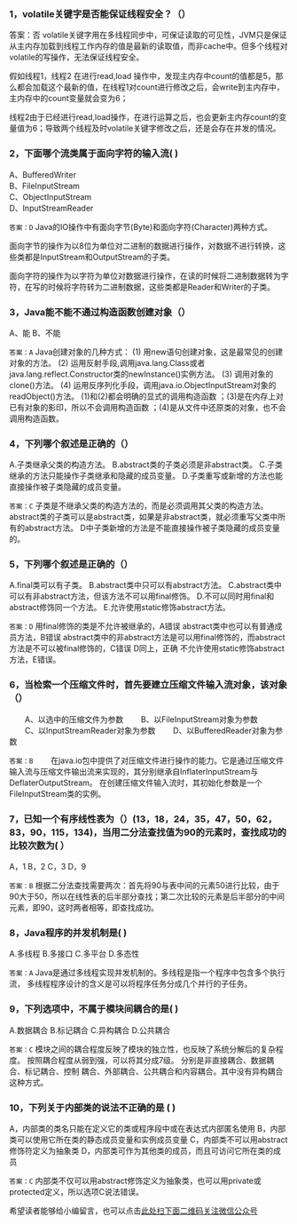 ### 1，volatile关键字是否能保证线程安全？（）

答案：否
volatile关键字用在多线程同步中，可保证读取的可见性，JVM只是保证从主内存加载到线程工作内存的值是最新的读取值，而非cache中。但多个线程对volatile的写操作，无法保证线程安全。

假如线程1，线程2 在进行read,load 操作中，发现主内存中count的值都是5，那么都会加载这个最新的值，在线程1对count进行修改之后，会write到主内存中，主内存中的count变量就会变为6；

线程2由于已经进行read,load操作，在进行运算之后，也会更新主内存count的变量值为6；导致两个线程及时volatile关键字修改之后，还是会存在并发的情况。

### 2，下面哪个流类属于面向字符的输入流(  )
A、BufferedWriter           
B、FileInputStream          
C、ObjectInputStream          
D、InputStreamReader

`答案：D`
Java的IO操作中有面向字节(Byte)和面向字符(Character)两种方式。

面向字节的操作为以8位为单位对二进制的数据进行操作，对数据不进行转换，这些类都是InputStream和OutputStream的子类。

 面向字符的操作为以字符为单位对数据进行操作，在读的时候将二进制数据转为字符，在写的时候将字符转为二进制数据，这些类都是Reader和Writer的子类。

### 3，Java能不能不通过构造函数创建对象（）
A、能     B、不能

`答案：A`
        Java创建对象的几种方式：
        (1) 用new语句创建对象，这是最常见的创建对象的方法。
        (2) 运用反射手段,调用java.lang.Class或者java.lang.reflect.Constructor类的newInstance()实例方法。
        (3) 调用对象的clone()方法。
        (4) 运用反序列化手段，调用java.io.ObjectInputStream对象的 readObject()方法。
        (1)和(2)都会明确的显式的调用构造函数 ；(3)是在内存上对已有对象的影印，所以不会调用构造函数 ；(4)是从文件中还原类的对象，也不会调用构造函数。

### 4，下列哪个叙述是正确的（）
A.子类继承父类的构造方法。 
B.abstract类的子类必须是非abstract类。 
C.子类继承的方法只能操作子类继承和隐藏的成员变量。 
D.子类重写或新增的方法也能直接操作被子类隐藏的成员变量。

`答案：C`
        子类是不继承父类的构造方法的，而是必须调用其父类的构造方法。 
abstract类的子类可以是abstract类，如果是非abstract类，就必须重写父类中所有的abstract方法。 
D中子类新增的方法是不能直接操作被子类隐藏的成员变量的。

### 5，下列哪个叙述是正确的（）
A.final类可以有子类。 
B.abstract类中只可以有abstract方法。 
C.abstract类中可以有非abstract方法，但该方法不可以用final修饰。 
D.不可以同时用final和abstract修饰同一个方法。 
E.允许使用static修饰abstract方法。

`答案：D`
        用final修饰的类是不允许被继承的，A错误 
        abstract类中也可以有普通成员方法，B错误 
        abstract类中的非abstract方法是可以用final修饰的，而abstract方法是不可以被final修饰的，C错误 
        D同上，正确
        不允许使用static修饰abstract方法，E错误。

### 6，当检索一个压缩文件时，首先要建立压缩文件输入流对象，该对象（）
　　A、以选中的压缩文件为参数
　　B、以FileInputStream对象为参数
　　C、以InputStreamReader对象为参数
　　D、以BufferedReader对象为参数

`答案：B`
　　在java.io包中提供了对压缩文件进行操作的能力。它是通过压缩文件输入流与压缩文件输出流来实现的，其分别继承自InflaterInputStream与DeflaterOutputStream。
       在创建压缩文件输入流时，其初始化参数是一个FileInputStream类的实例。

### 7，已知一个有序线性表为（）(13，18，24，35，47，50，62，83，90，115，134)，当用二分法查找值为90的元素时，查找成功的比较次数为( ）
A，1         B，2       C，3       D，9

`答案：B`
        根据二分法查找需要两次：首先将90与表中间的元素50进行比较，由于90大于50，所以在线性表的后半部分查找；第二次比较的元素是后半部分的中间元素，即90，这时两者相等，即查找成功。

### 8，Java程序的并发机制是( )
A.多线程
B.多接口
C.多平台
D.多态性

`答案：A`
        Java是通过多线程实现并发机制的。多线程是指一个程序中包含多个执行流， 多线程程序设计的含义是可以将程序任务分成几个并行的子任务。

### 9，下列选项中，不属于模块间耦合的是( )
A.数据耦合
B.标记耦合
C.异构耦合
D.公共耦合

`答案：C`
        模块之间的耦合程度反映了模块的独立性，也反映了系统分解后的复杂程度。 按照耦合程度从弱到强，可以将其分成7级。
        分别是非直接耦合、数据耦合、标记耦合、控制 耦合、外部耦合、公共耦合和内容耦合。其中没有异构耦合这种方式。

### 10，下列关于内部类的说法不正确的是  (  )
A，内部类的类名只能在定义它的类或程序段中或在表达式内部匿名使用
B，内部类可以使用它所在类的静态成员变量和实例成员变量
C，内部类不可以用abstract修饰符定义为抽象类
D，内部类可作为其他类的成员，而且可访问它所在类的成员

`答案：C`
        内部类不仅可以用abstract修饰定义为抽象类，也可以用private或protected定义，所以选项C说法错误。



希望读者能够给小编留言，也可以点击[此处扫下面二维码关注微信公众号](https://www.ycbbs.vip/?p=28 "此处扫下面二维码关注微信公众号")